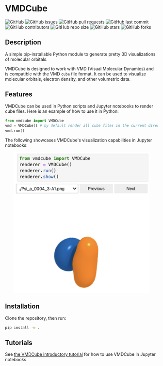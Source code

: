 # VMDCube

![GitHub](https://img.shields.io/github/license/fevangelista/vmdcube)
![GitHub issues](https://img.shields.io/github/issues/fevangelista/vmdcube)
![GitHub pull requests](https://img.shields.io/github/issues-pr/fevangelista/vmdcube)
![GitHub last commit](https://img.shields.io/github/last-commit/fevangelista/vmdcube)
![GitHub contributors](https://img.shields.io/github/contributors/fevangelista/vmdcube)
![GitHub repo size](https://img.shields.io/github/repo-size/fevangelista/vmdcube)
![GitHub stars](https://img.shields.io/github/stars/fevangelista/vmdcube)
![GitHub forks](https://img.shields.io/github/forks/fevangelista/vmdcube)

## Description

A simple pip-installable Python module to generate pretty 3D visualizations of molecular orbitals.

VMDCube is designed to work with VMD (Visual Molecular Dynamics) and is compatible with the VMD `cube` file format. It can be used to visualize molecular orbitals, electron density, and other volumetric data.

## Features

VMDCube can be used in Python scripts and Jupyter notebooks to render cube files. Here is an example of how to use it in Python:

```python
from vmdcube import VMDCube
vmd = VMDCube() # by default render all cube files in the current directory
vmd.run()
```

The following showcases VMDCube's visualization capabilities in Jupyter notebooks:

<center>
<img src="example.png" alt="Example Visualization" width="450"/>
</center>

## Installation

Clone the repository, then run:

```bash
pip install -e .
```

## Tutorials

See [the VMDCube introductory tutorial](tutorials/vmdcube_tutorial.ipynb) for how to use VMDCube in Jupyter notebooks.
